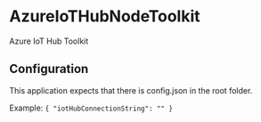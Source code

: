 # AzureIoTHubNodeToolkit
Azure IoT Hub Toolkit

## Configuration
This application expects that there is config.json in the root folder.

Example:
`
{
  "iotHubConnectionString": ""
}
`
